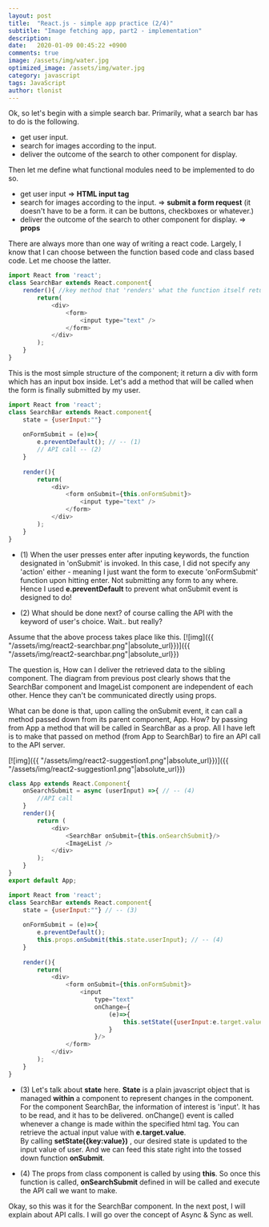 ```yaml
---
layout: post
title:  "React.js - simple app practice (2/4)"
subtitle: "Image fetching app, part2 - implementation"
description:
date:   2020-01-09 00:45:22 +0900
comments: true
image: /assets/img/water.jpg
optimized_image: /assets/img/water.jpg
category: javascript
tags: JavaScript
author: tlonist
---
```


Ok, so let's begin with a simple search bar. 
Primarily, what a search bar has to do is the following.

- get user input.
- search for images according to the input.
- deliver the outcome of the search to other component for display.

Then let me define what functional modules need to be implemented to do so.

- get user input => **HTML input tag**
- search for images according to the input. => **submit a form request** (it doesn't have to be a form. it can be buttons, checkboxes or whatever.) 
- deliver the outcome of the search to other component for display. => **props**



There are always more than one way of writing a react code. Largely, I know that I can choose between the function based code and class based code. Let me choose the latter.

```javascript
import React from 'react';
class SearchBar extends React.component{
    render(){ //key method that 'renders' what the function itself returns
        return(
            <div>
                <form>
                    <input type="text" />
                </form>
            </div>
        );
    }
}
```

This is the most simple structure of the component; it return a div with form which has an input box inside.
Let's add a method that will be called when the form is finally submitted by my user.

```javascript
import React from 'react';
class SearchBar extends React.component{
    state = {userInput:""}
    
    onFormSubmit = (e)=>{
        e.preventDefault(); // -- (1)
        // API call -- (2)
    }
    
    render(){ 
        return( 
            <div>
                <form onSubmit={this.onFormSubmit}> 
                    <input type="text" />
                </form>
            </div>
        );
    }
}
```
- (1) When the user presses enter after inputing keywords, the function designated in 'onSubmit' is invoked.
      In this case, I did not specify any 'action' either - meaning I just want the form to execute 'onFormSubmit' function upon hitting enter. Not submitting any form to any where. Hence I used **e.preventDefault** to prevent what onSubmit event is designed to do!

- (2) What should be done next? of course calling the API with the keyword of user's choice. Wait.. but really?

Assume that the above process takes place like this.
[![img]({{ "/assets/img/react2-searchbar.png"|absolute_url}})]({{ "/assets/img/react2-searchbar.png"|absolute_url}})

The question is, How can I deliver the retrieved data to the sibling component. The diagram from previous post clearly shows that the SearchBar component and ImageList component are independent of each other. Hence they can't be communicated directly using props.

What can be done is that, upon calling the onSubmit event, it can call a method passed down from its parent component, App. How? by passing from App a method that will be called in SearchBar as a prop. All I have left is to make that passed on method (from App to SearchBar) to fire an API call to the API server.

[![img]({{ "/assets/img/react2-suggestion1.png"|absolute_url}})]({{ "/assets/img/react2-suggestion1.png"|absolute_url}})


```javascript
class App extends React.Component{
    onSearchSubmit = async (userInput) =>{ // -- (4)
        //API call
    }
    render(){
        return (
            <div>
                <SearchBar onSubmit={this.onSearchSubmit}/> 
                <ImageList />
            </div>
        );
    }
}
export default App;

import React from 'react';
class SearchBar extends React.component{
    state = {userInput:""} // -- (3)
    
    onFormSubmit = (e)=>{
        e.preventDefault(); 
        this.props.onSubmit(this.state.userInput); // -- (4)
    }
    
    render(){ 
        return( 
            <div>
                <form onSubmit={this.onFormSubmit}> 
                    <input 
                        type="text" 
                        onChange={
                            (e)=>{
                                this.setState({userInput:e.target.value}) // -- (3)
                            }
                        }/> 
                </form>
            </div>
        );
    }
}
```


- (3) Let's talk about **state** here. **State** is a plain javascript object that is managed **within** a component to represent changes in the component.
      <br>
      For the component SearchBar, the information of interest is 'input'. It has to be read, and it has to be delivered.
      onChange() event is called whenever a change is made within the specified html tag. You can retrieve the actual input value with **e.target.value**.
      <br>
      By calling **setState({key:value})** , our desired state is updated to the input value of user. And we can feed this state right into the tossed down function **onSubmit**.

- (4) The props from class component is called by using **this**. So once this function is called, **onSearchSubmit** defined        in <App /> will be called and execute the API call we want to make. 

Okay, so this was it for the SearchBar component. In the next post, I will explain about API calls. I will go over the concept of Async & Sync as well. 